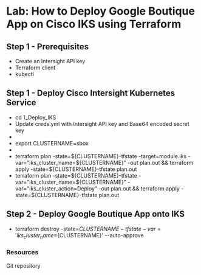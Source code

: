 # Lab: How to Deploy Google Boutique App on Cisco IKS using Terraform


## Step 1 - Prerequisites

- Create an Intersight API key
- Terraform client
- kubectl

## Step 1 - Deploy Cisco Intersight Kubernetes Service

- cd 1_Deploy_IKS
- Update creds.yml with Intersight API key and Base64 encoded secret key
- 
- export CLUSTERNAME=sbox
-
- terraform plan -state=${CLUSTERNAME}-tfstate -target=module.iks -var="iks_cluster_name=${CLUSTERNAME}" -out plan.out && terraform apply -state=${CLUSTERNAME}-tfstate plan.out
- terraform plan -state=${CLUSTERNAME}-tfstate -var="iks_cluster_name=${CLUSTERNAME}" -var="iks_cluster_action=Deploy" -out plan.out && terraform apply -state=${CLUSTERNAME}-tfstate plan.out

## Step 2 - Deploy Google Boutique App onto IKS

- terraform destroy -state=${CLUSTERNAME}-tfstate -var='iks_cluster_name=${CLUSTERNAME}' --auto-approve

### Resources
Git repository
